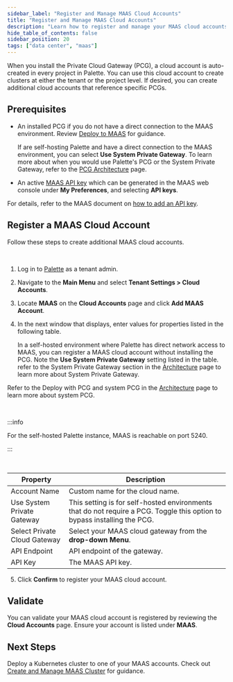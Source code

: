 ```yaml
---
sidebar_label: "Register and Manage MAAS Cloud Accounts"
title: "Register and Manage MAAS Cloud Accounts"
description: "Learn how to register and manage your MAAS cloud accounts in Palette."
hide_table_of_contents: false
sidebar_position: 20
tags: ["data center", "maas"]
---
```


When you install the Private Cloud Gateway (PCG), a cloud account is auto-created in every project in Palette. You can
use this cloud account to create clusters at either the tenant or the project level. If desired, you can create
additional cloud accounts that reference specific PCGs.

## Prerequisites

- An installed PCG if you do not have a direct connection to the MAAS environment. Review
  [Deploy to MAAS](../../pcg/deploy-pcg/maas.md) for guidance.

  If are self-hosting Palette and have a direct connection to the MAAS environment, you can select **Use System Private
  Gateway**. To learn more about when you would use Palette's PCG or the System Private Gateway, refer to the
  [PCG Architecture](../../pcg/architecture.md#pcg-deployment-options) page.

- An active [MAAS API key](https://maas.io/docs/api) which can be generated in the MAAS web console under **My
  Preferences**, and selecting **API keys**.

For details, refer to the MAAS document on
[how to add an API key](https://maas.io/docs/how-to-manage-user-access#p-9090-edit-sshapi-keys-ui).

## Register a MAAS Cloud Account

Follow these steps to create additional MAAS cloud accounts.

<br />

1. Log in to [Palette](https://console.spectrocloud.com) as a tenant admin.

2. Navigate to the **Main Menu** and select **Tenant Settings > Cloud Accounts**.

3. Locate **MAAS** on the **Cloud Accounts** page and click **Add MAAS Account**.

4. In the next window that displays, enter values for properties listed in the following table.

   In a self-hosted environment where Palette has direct network access to MAAS, you can register a MAAS cloud account
   without installing the PCG. Note the **Use System Private Gateway** setting listed in the table. refer to the System
   Private Gateway section in the [Architecture](architecture.md) page to learn more about System Private Gateway.

Refer to the Deploy with PCG and system PCG in the [Architecture](architecture.md) page to learn more about system PCG.

<br />

:::info

For the self-hosted Palette instance, MAAS is reachable on port 5240.

:::

<br />

| Property                     | Description                                                                                                              |
| ---------------------------- | ------------------------------------------------------------------------------------------------------------------------ |
| Account Name                 | Custom name for the cloud name.                                                                                          |
| Use System Private Gateway   | This setting is for self-hosted environments that do not require a PCG. Toggle this option to bypass installing the PCG. |
| Select Private Cloud Gateway | Select your MAAS cloud gateway from the **drop-down Menu**.                                                              |
| API Endpoint                 | API endpoint of the gateway.                                                                                             |
| API Key                      | The MAAS API key.                                                                                                        |

5. Click **Confirm** to register your MAAS cloud account.

## Validate

You can validate your MAAS cloud account is registered by reviewing the **Cloud Accounts** page. Ensure your account is
listed under **MAAS**.

## Next Steps

Deploy a Kubernetes cluster to one of your MAAS accounts. Check out
[Create and Manage MAAS Cluster](create-manage-maas-clusters.md) for guidance.
